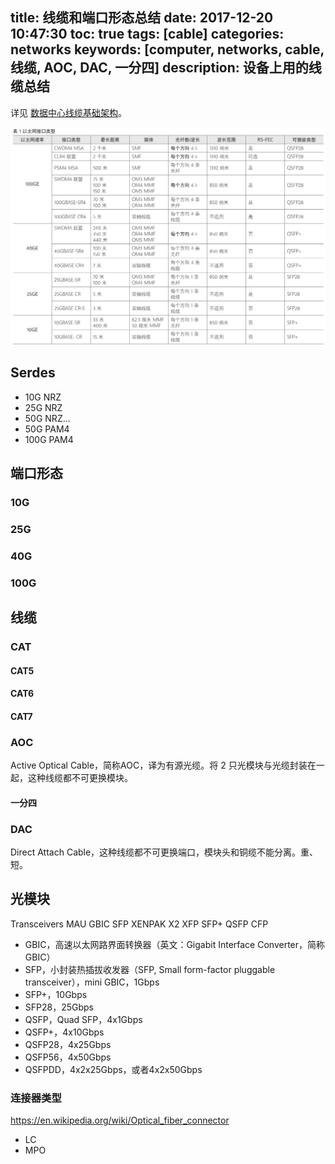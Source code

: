 title: 线缆和端口形态总结
date: 2017-12-20 10:47:30
toc: true
tags: [cable]
categories: networks
keywords: [computer, networks, cable, 线缆, AOC, DAC, 一分四]
description: 设备上用的线缆总结
---

详见 [数据中心线缆基础架构](https://www.viavisolutions.com/zh-cn/literature/shu-ju-zhong-xin-xian-lan-ji-chu-jia-gou-jian-ti-zhong-wen-ying-yong-zhi-nan-zh-hans.pdf)。

![数据中心线缆](/images/networks/ethernet_interfaces.png)

## Serdes

* 10G NRZ
* 25G NRZ
* 50G NRZ...
* 50G PAM4
* 100G PAM4

## 端口形态
### 10G
### 25G
### 40G
### 100G

## 线缆
### CAT
#### CAT5
#### CAT6
#### CAT7


### AOC
Active Optical Cable，简称AOC，译为有源光缆。将 2 只光模块与光缆封装在一起，这种线缆都不可更换模块。

#### 一分四

### DAC

Direct Attach Cable，这种线缆都不可更换端口，模块头和铜缆不能分离。重、短。

## 光模块

Transceivers MAU GBIC SFP XENPAK X2 XFP SFP+ QSFP CFP

* GBIC，高速以太网路界面转换器（英文：Gigabit Interface Converter，简称GBIC）
* SFP，小封装热插拔收发器（SFP, Small form-factor pluggable transceiver），mini GBIC，1Gbps
* SFP+，10Gbps
* SFP28，25Gbps
* QSFP，Quad SFP，4x1Gbps
* QSFP+，4x10Gbps
* QSFP28，4x25Gbps
* QSFP56，4x50Gbps
* QSFPDD，4x2x25Gbps，或者4x2x50Gbps

### 连接器类型

https://en.wikipedia.org/wiki/Optical_fiber_connector

* LC
* MPO


